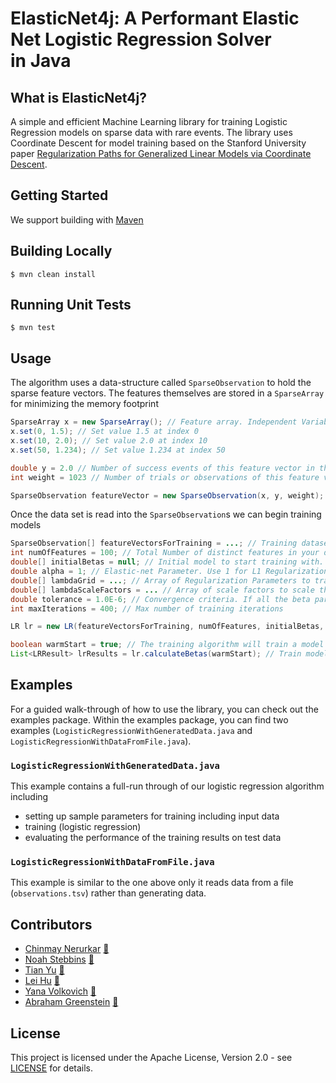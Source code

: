 # ElasticNet4j: A Performant Elastic Net Logistic Regression Solver in Java
## What is **ElasticNet4j**?
A simple and efficient Machine Learning library for training Logistic Regression models on sparse data with rare events. The library uses Coordinate Descent for model training based on the Stanford University paper [Regularization Paths for Generalized Linear Models
via Coordinate Descent](http://web.stanford.edu/%7Ehastie/Papers/glmnet.pdf).

## Getting Started 
We support building with [Maven](https://maven.apache.org/) 

## Building Locally
```
$ mvn clean install
```

## Running Unit Tests
```
$ mvn test
```

## Usage
The algorithm uses a data-structure called `SparseObservation` to hold the sparse feature vectors. The features themselves are stored in a `SparseArray` for minimizing the memory footprint
```java
SparseArray x = new SparseArray(); // Feature array. Independent Variables
x.set(0, 1.5); // Set value 1.5 at index 0
x.set(10, 2.0); // Set value 2.0 at index 10
x.set(50, 1.234); // Set value 1.234 at index 50

double y = 2.0 // Number of success events of this feature vector in the data set
int weight = 1023 // Number of trials or observations of this feature vector in the data set

SparseObservation featureVector = new SparseObservation(x, y, weight); // Sparse feature vector
```

Once the data set is read into the `SparseObservation`s we can begin training models
```java
SparseObservation[] featureVectorsForTraining = ...; // Training dataset
int numOfFeatures = 100; // Total Number of distinct features in your data set
double[] initialBetas = null; // Initial model to start training with. It can be set to null or one can provide a starting point model to begin training
double alpha = 1; // Elastic-net Parameter. Use 1 for L1 Regularization, 0 for L2 Regularization. A value between 0 and 1 corresponds to a combination of L1 and L2
double[] lambdaGrid = ...; // Array of Regularization Parameters to train models. This can be generated using LRUtil.getLambdaGrid(int size, double start, double end);
double[] lambdaScaleFactors = ... // Array of scale factors to scale the regularization parameter per feature based on its frequency in the dataset. This can be generated using LRUtil.generateLambdaScaleFactors(SparseObservation[] featureVectorsForTraining, int featureVectorLen)
double tolerance = 1.0E-6; // Convergence criteria. If all the beta parameters change less than this value on the current iteration, stop further training iterations
int maxIterations = 400; // Max number of training iterations

LR lr = new LR(featureVectorsForTraining, numOfFeatures, initialBetas, alpha, lambdaGrid, lambdaScaleFactors, tolerance, maxIterations, new CoordinateDescentTrainer()); // Initialize the LR algorithm with a CoordinateDescentTrainer

boolean warmStart = true; // The training algorithm will train a model for each lambda in the lambdaGrid. Setting this to true will use the model generated for the previous lambda to warm-start training for the next lambda
List<LRResult> lrResults = lr.calculateBetas(warmStart); // Train models for each lambda in the lambda grid
```

## Examples
For a guided walk-through of how to use the library, you can check out the examples package. Within the examples package, you can find two examples (`LogisticRegressionWithGeneratedData.java` and `LogisticRegressionWithDataFromFile.java`). 

### `LogisticRegressionWithGeneratedData.java`
This example contains a full-run through of our logistic regression algorithm including
* setting up sample parameters for training including input data
* training (logistic regression)
* evaluating the performance of the training results on test data

### `LogisticRegressionWithDataFromFile.java`
This example is similar to the one above only it reads data from a file (`observations.tsv`) rather than generating data. 

## Contributors
* [Chinmay Nerurkar](https://github.com/nchinmay) [:e-mail:](mailto:nchinmay@hotmail.com)
* [Noah Stebbins](https://github.com/nstebbins) [:e-mail:](mailto:nstebbins1@gmail.com)
* [Tian Yu](https://github.com/ty277) [:e-mail:](mailto:ty277@cornell.edu)
* [Lei Hu](https://github.com/interboys11) [:e-mail:](mailto:lei.stone.hu@gmail.com)
* [Yana Volkovich](https://github.com/volkovich) [:link:](https://www.yanavolkovich.com)
* [Abraham Greenstein](https://github.com/agreens) [:e-mail:](mailto:abraham.greenstein@gmail.com)

## License
This project is licensed under the Apache License, Version 2.0 - see [LICENSE](LICENSE) for details.

